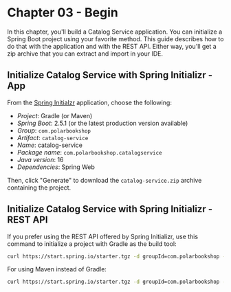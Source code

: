 # Chapter 03 - Begin

In this chapter, you'll build a Catalog Service application. You can initialize a Spring Boot project using your favorite method. This guide describes
how to do that with the application and with the REST API. Either way, you'll get a zip archive that you can extract and import in your IDE.

## Initialize Catalog Service with Spring Initializr - App

From the [Spring Initialzr](https://start.spring.io/) application, choose the following:

* _Project_: Gradle (or Maven)
* _Spring Boot_: 2.5.1 (or the latest production version available)
* _Group_: `com.polarbookshop`
* _Artifact_: `catalog-service`
* _Name_: catalog-service
* _Package name_: `com.polarbookshop.catalogservice`
* _Java version_: 16
* _Dependencies_: Spring Web

Then, click "Generate" to download the `catalog-service.zip` archive containing the project.

## Initialize Catalog Service with Spring Initializr - REST API

If you prefer using the REST API offered by Spring Initializr, use this command to initialize a project with Gradle as the build tool:

```bash
curl https://start.spring.io/starter.tgz -d groupId=com.polarbookshop -d artifactId=catalog-service -d name=catalog-service -d packageName=com.polarbookshop.catalogservice -d dependencies=web -d javaVersion=16 -d bootVersion=2.5.2 -d type=gradle-project -o catalog-service.zip
```

For using Maven instead of Gradle:

```bash
curl https://start.spring.io/starter.tgz -d groupId=com.polarbookshop -d artifactId=catalog-service -d name=catalog-service -d packageName=com.polarbookshop.catalogservice -d dependencies=web -d javaVersion=16 -d bootVersion=2.5.2 -o catalog-service.zip
```
